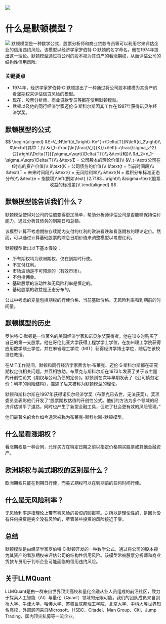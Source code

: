 ![](https://fastly.jsdelivr.net/gh/bucketio/img11@main/2024/10/21/1729466068183-23134fce-3131-4262-b18c-f378d71af4f6.gif)
# 什么是默顿模型？
![](https://fastly.jsdelivr.net/gh/bucketio/img9@main/2024/10/20/1729465031968-b3c8959e-1d37-4b8a-91b1-b0b0dfe25143.png)
默顿模型是一种数学公式，股票分析师和商业贷款专员等可以利用它来评估企业的信用违约风险。该模型以经济学家罗伯特·C·默顿的名字命名，他在1974年提出这一理论。默顿模型通过将公司的股本视为其资产的看涨期权，从而评估公司的结构性信用风险。

### 关键要点

- 1974年，经济学家罗伯特·C·默顿提出了一种通过将公司股本建模为其资产的看涨期权来评估信贷风险的模型。
- 现在，股票分析师、商业贷款专员等都在使用默顿模型。
- 默顿以及他的同行经济学家迈伦·S·斯科尔斯因其工作在1997年获得诺贝尔经济学奖。

## 默顿模型的公式

$$ \begin{aligned} &E=V_tN\left(d_1\right)-Ke^{-r\Delta{T}}N\left(d_2\right)\\ &\textbf{其中：}\\ &d_1=\frac{\ln{\frac{V_t}{K}}+\left(r+\frac{\sigma_v^2}{2}\right)\Delta{T}}{\sigma_v\sqrt{\Delta{T}}}\\ &\text{和}\\ &d_2=d_1-\sigma_v\sqrt{\Delta{T}}\\ &\text{E = 公司股本的理论价值}\\ &V_t=\text{公司在t时点的资产价值}\\ &\text{K = 公司债务的价值}\\ &\text{t = 当前时间段}\\ &\text{T = 未来时间段}\\ &\text{r = 无风险利率}\\ &\text{N = 累积分布标准正态分布}\\ &\text{e = 指数项}\left(例如\text{ }2.7183...\right)\\ &\sigma=\text{股票收益的标准差}\\ \end{aligned} $$

## 默顿模型能告诉我们什么？

默顿模型使得对公司的估值变得更加简单，帮助分析师评估公司是否能够保持偿付能力，通过分析其债务的到期日和总额。

该模型计算不考虑期权存续期内支付的红利的欧洲看跌和看涨期权的理论定价。然而，可以通过计算基础股票的除息日期价值来调整模型以考虑红利。

默顿模型做出以下基本假设：

- 所有期权均为欧洲期权，仅在到期时行使。
- 不支付红利。
- 市场波动是不可预测的（有效市场）。
- 不包括佣金。
- 基础股票的波动性和无风险利率是恒定的。
- 基础股票的收益是正态分布的。

公式中考虑的变量包括期权的行使价格、当前基础价格、无风险利率和到期前的时间量。

## 默顿模型的历史

罗伯特·C·默顿是一位著名的美国经济学家和诺贝尔奖获得者，他在10岁时购买了自己的第一支股票。他在哥伦比亚大学获得工程学学士学位，在加州理工学院获得应用数学硕士学位，并在麻省理工学院（MIT）获得经济学博士学位，随后在该校担任教授。

在MIT工作期间，默顿和同行经济学家费舍尔·布莱克、迈伦·S·斯科尔斯都在研究期权定价相关问题，并互相协助。布莱克与斯科尔斯在1973年发表了关于该主题的开创性论文《期权与公司负债的定价》。默顿则在次年早期发表了《公司债务定价：利率的风险结构》，描述了后来被称为默顿模型的理论。

默顿和斯科尔斯在1997年获得诺贝尔经济学奖（布莱克已去世，无法获奖）。奖项委员会表彰他们开发了“股票期权估值的开创性公式。他们的方法为多个领域的经济评估铺平了道路，同时也产生了新型金融工具，促进了社会更有效的风险管理。”

他们最著名的合作如今通常被称为布莱克-斯科尔斯-默顿模型。

## 什么是看涨期权？

看涨期权是一种合同，允许买方在特定日期之前以指定价格购买股票或其他金融资产。

## 欧洲期权与美式期权的区别是什么？

欧洲期权只能在到期日行使，而美式期权可以在到期前的任何时间行使。

## 什么是无风险利率？

无风险利率是指理论上带有零风险的投资的回报率。之所以是理论性的，是因为没有任何投资是完全没有风险的，尽管某些投资的风险接近于零。

## 总结

默顿模型是由经济学家罗伯特·C·默顿开发的一种数学公式，通过将公司的股本视为其资产的看涨期权来评估公司的结构性信用风险。该模型常被股票分析师和商业贷款专员用于判断企业可能面临的信用违约风险。

## 关于LLMQuant
LLMQuant是由一群来自世界顶尖高校和量化金融从业人员组成的前沿社区，致力于探索人工智能（AI）与量化（Quant）领域的无限可能。我们的团队成员来自剑桥大学、牛津大学、哈佛大学、苏黎世联邦理工学院、北京大学、中科大等世界知名高校，外部顾问来自Microsoft、HSBC、Citadel、Man Group、Citi、Jump Trading、国内顶尖私募等一流企业。